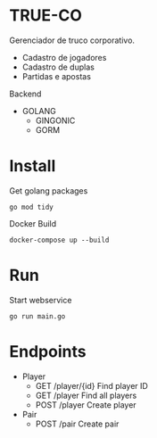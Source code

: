 # TRUE-CO
Gerenciador de truco corporativo.
- Cadastro de jogadores
- Cadastro de duplas
- Partidas e apostas

Backend
- GOLANG
    - GINGONIC
    - GORM

# Install

Get golang packages
```
go mod tidy
```

Docker Build
```
docker-compose up --build
```
# Run
Start webservice
```
go run main.go
```
# Endpoints
- Player
    - GET /player/{id} Find player ID
    - GET /player Find all players
    - POST /player Create player 
- Pair
    - POST /pair Create pair
